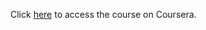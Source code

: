 Click [here](https://www.coursera.org/learn/computer-networking?specialization=google-it-support) to access the course on Coursera.
